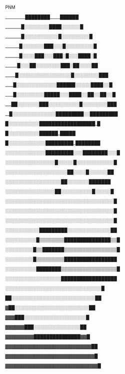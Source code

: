 PNM

__________████████_____██████

_________█░░░░░░░░██_██░░░░░░█

________█░░░░░░░░░░░█░░░░░░░░░█

_______█░░░░░░░███░░░█░░░░░░░░░█

_______█░░░░███░░░███░█░░░████░█

______█░░░██░░░░░░░░███░██░░░░██

_____█░░░░░░░░░░░░░░░░░█░░░░░░░░███

____█░░░░░░░░░░░░░██████░░░░░████░░█

____█░░░░░░░░░█████░░░████░░██░░██░░█

___██░░░░░░░███░░░░░░░░░░█░░░░░░░░███

__█░░░░░░░░░░░░░░█████████░░█████████

_█░░░░░░░░░░█████_████___████_█████___█

_█░░░░░░░░░░█______█_███__█_____███_█___█

█░░░░░░░░░░░░█___████_████____██_██████

░░░░░░░░░░░░░█████████░░░████████░░░█

░░░░░░░░░░░░░░░░█░░░░░█░░░░░░░░░░░░█

░░░░░░░░░░░░░░░░░░░░██░░░░█░░░░░░██

░░░░░░░░░░░░░░░░░░██░░░░░░░███████

░░░░░░░░░░░░░░░░██░░░░░░░░░░█░░░░░█

░░░░░░░░░░░░░░░░░░░░░░░░░░░░░░░░░░░█

░░░░░░░░░░░░░░░░░░░░░░░░░░░░░░░░░░░█

░░░░░░░░░░░░░░░░░░░░░░░░░░░░░░░░░░░█

░░░░░░░░░░░█████████░░░░░░░░░░░░░░██

░░░░░░░░░░█▒▒▒▒▒▒▒▒███████████████▒▒█

░░░░░░░░░█▒▒███████▒▒▒▒▒▒▒▒▒▒▒▒▒▒▒▒▒█

░░░░░░░░░█▒▒▒▒▒▒▒▒▒█████████████████

░░░░░░░░░░████████▒▒▒▒▒▒▒▒▒▒▒▒▒▒▒▒▒▒█

░░░░░░░░░░░░░░░░░░██████████████████

░░░░░░░░░░░░░░░░░░░░░░░░░░░░░░░█

██░░░░░░░░░░░░░░░░░░░░░░░░░░░██

▓██░░░░░░░░░░░░░░░░░░░░░░░░██

▓▓▓███░░░░░░░░░░░░░░░░░░░░█

▓▓▓▓▓▓███░░░░░░░░░░░░░░░██

▓▓▓▓▓▓▓▓▓███████████████▓▓█

▓▓▓▓▓▓▓▓▓▓▓▓▓▓▓▓▓▓▓▓▓▓▓▓▓▓▓██

▓▓▓▓▓▓▓▓▓▓▓▓▓▓▓▓▓▓▓▓▓▓▓▓▓▓▓▓█

▓▓▓▓▓▓▓▓▓▓▓▓▓▓▓▓▓▓▓▓▓▓▓▓▓▓▓▓▓█